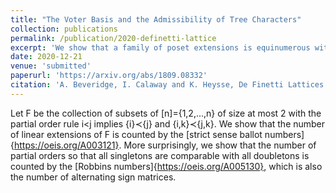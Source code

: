 ```yaml
---
title: "The Voter Basis and the Admissibility of Tree Characters"
collection: publications
permalink: /publication/2020-definetti-lattice
excerpt: 'We show that a family of poset extensions is equinumerous with alternating sign matrices'
date: 2020-12-21
venue: 'submitted'
paperurl: 'https://arxiv.org/abs/1809.08332'
citation: 'A. Beveridge, I. Calaway and K. Heysse, De Finetti Lattices and Magog Triangles, submitted.'
---
```



Let F be the collection of subsets of [n]={1,2,...,n} of size at most 2 with the partial order rule
i<j implies {i}≺{j} and  {i,k}≺{j,k}. We show that the number of linear extensions of F is counted by the [strict sense ballot numbers]{https://oeis.org/A003121}. 
More surprisingly, we show that the number of partial orders so that all singletons are comparable with all doubletons is counted by the [Robbins numbers]{https://oeis.org/A005130},
which is also the number of alternating sign matrices.
